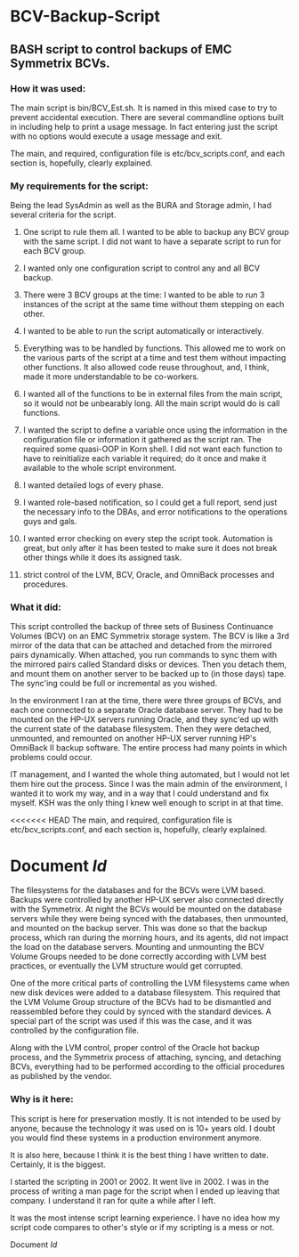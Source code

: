 # BCV-Backup-Script
## BASH script to control backups of EMC Symmetrix BCVs.

### How it was used:

The main script is bin/BCV_Est.sh.  It is named in this mixed case to try to prevent accidental execution.  There are several commandline options built in including help to print a usage message.  In fact entering just the script with no options would execute a usage message and exit.

The main, and required, configuration file is etc/bcv_scripts.conf, and each section is, hopefully, clearly explained.

### My requirements for the script:

Being the lead SysAdmin as well as the BURA and Storage admin, I had several criteria for the script.

1. One script to rule them all. I wanted to be able to backup any BCV group with the same script.  I did not want to have a separate script to run for each BCV group.

2. I wanted only one configuration script to control any and all BCV backup.

3. There were 3 BCV groups at the time: I wanted to be able to run 3 instances of the script at the same time without them stepping on each other.

4. I wanted to be able to run the script automatically or interactively.

5. Everything was to be handled by functions. This allowed me to work on the various parts of the script at a time and test them without impacting other functions.  It also allowed code reuse throughout, and, I think, made it more understandable to be co-workers.

6. I wanted all of the functions to be in external files from the main script, so it would not be unbearably long.  All the main script would do is call functions.

7. I wanted the script to define a variable once using the information in the configuration file or information it gathered as the script ran.  The required some quasi-OOP in Korn shell.  I did not want each function to have to reinitialize each variable it required; do it once and make it available to the whole script environment.

8. I wanted detailed logs of every phase.

9. I wanted role-based notification, so I could get a full report, send just the necessary info to the DBAs, and error notifications to the operations guys and gals.

10. I wanted error checking on every step the script took.  Automation is great, but only after it has been tested to make sure it does not break other things while it does its assigned task.

11. strict control of the LVM, BCV, Oracle, and OmniBack processes and procedures.

### What it did:

This script controlled the backup of three sets of Business Continuance Volumes (BCV) on an EMC Symmetrix storage system.  The BCV is like a 3rd mirror of the data that can be attached and detached from the mirrored pairs dynamically.  When attached, you run commands to sync them with the mirrored pairs called Standard disks or devices.  Then you detach them, and mount them on another server to be backed up to (in those days) tape.  The sync'ing could be full or incremental as you wished.

In the environment I ran at the time, there were three groups of BCVs, and each one connected to a separate Oracle database server.  They had to be mounted on the HP-UX servers running Oracle, and they sync'ed up with the current state of the database filesystem.  Then they were detached, unmounted, and remounted on another HP-UX server running HP's OmniBack II backup software.  The entire process had many points in which problems could occur.

IT management, and I wanted the whole thing automated, but I would not let them hire out the process.  Since I was the main admin of the environment, I wanted it to work my way, and in a way that I could understand and fix myself.  KSH was the only thing I knew well enough to script in at that time.

<<<<<<< HEAD
The main, and required, configuration file is etc/bcv_scripts.conf, and each section is, hopefully, clearly explained.

Document $Id$
=======
The filesystems for the databases and for the BCVs were LVM based.  Backups were controlled by another HP-UX server also connected directly with the Symmetrix.  At night the BCVs would be mounted on the database servers while they were being synced with the databases, then unmounted, and mounted on the backup server. This was done so that the backup process, which ran during the morning hours, and its agents, did not impact the load on the database servers.  Mounting and unmounting the BCV Volume Groups needed to be done correctly according with LVM best practices, or eventually the LVM structure would get corrupted.

One of the more critical parts of controlling the LVM filesystems came when new disk devices were added to a database filesystem.  This required that the LVM Volume Group structure of the BCVs had to be dismantled and reassembled before they could by synced with the standard devices.  A special part of the script was used if this was the case, and it was controlled by the configuration file. 

Along with the LVM control, proper control of the Oracle hot backup process, and the Symmetrix process of attaching, syncing, and detaching BCVs, everything had to be performed according to the official procedures as published by the vendor.

### Why is it here:

This script is here for preservation mostly.  It is not intended to be used by anyone, because the technology it was used on is 10+ years old.  I doubt you would find these systems in a production environment anymore.

It is also here, because I think it is the best thing I have written to date.  Certainly, it is the biggest.

I started the scripting in 2001 or 2002.  It went live in 2002.  I was in the process of writing a man page for the script when I ended up leaving that company.  I understand it ran for quite a while after I left.

It was the most intense script learning experience.  I have no idea how my script code compares to other's style or if my scripting is a mess or not.



Document $Id$
